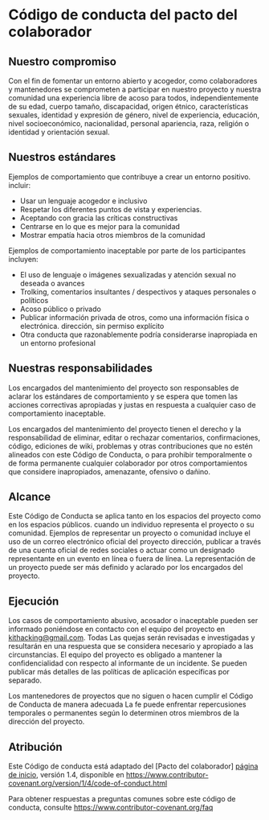 # Código de conducta del pacto del colaborador

## Nuestro compromiso

Con el fin de fomentar un entorno abierto y acogedor, como
colaboradores y mantenedores se comprometen a participar en nuestro proyecto y
nuestra comunidad una experiencia libre de acoso para todos, independientemente de su edad, cuerpo
tamaño, discapacidad, origen étnico, características sexuales, identidad y expresión de género,
nivel de experiencia, educación, nivel socioeconómico, nacionalidad, personal
apariencia, raza, religión o identidad y orientación sexual.

## Nuestros estándares

Ejemplos de comportamiento que contribuye a crear un entorno positivo.
incluir:

* Usar un lenguaje acogedor e inclusivo
* Respetar los diferentes puntos de vista y experiencias.
* Aceptando con gracia las críticas constructivas
* Centrarse en lo que es mejor para la comunidad
* Mostrar empatía hacia otros miembros de la comunidad

Ejemplos de comportamiento inaceptable por parte de los participantes incluyen:

* El uso de lenguaje o imágenes sexualizadas y atención sexual no deseada o
 avances
* Trolking, comentarios insultantes / despectivos y ataques personales o políticos
* Acoso público o privado
* Publicar información privada de otros, como una información física o electrónica.
 dirección, sin permiso explícito
* Otra conducta que razonablemente podría considerarse inapropiada en un
 entorno profesional

## Nuestras responsabilidades

Los encargados del mantenimiento del proyecto son responsables de aclarar los estándares de
comportamiento y se espera que tomen las acciones correctivas apropiadas y justas en
respuesta a cualquier caso de comportamiento inaceptable.

Los encargados del mantenimiento del proyecto tienen el derecho y la responsabilidad de eliminar, editar o
rechazar comentarios, confirmaciones, código, ediciones de wiki, problemas y otras contribuciones
que no estén alineados con este Código de Conducta, o para prohibir temporalmente o
de forma permanente cualquier colaborador por otros comportamientos que considere inapropiados,
amenazante, ofensivo o dañino.

## Alcance

Este Código de Conducta se aplica tanto en los espacios del proyecto como en los espacios públicos.
cuando un individuo representa el proyecto o su comunidad. Ejemplos de
representar un proyecto o comunidad incluye el uso de un correo electrónico oficial del proyecto
dirección, publicar a través de una cuenta oficial de redes sociales o actuar como un designado
representante en un evento en línea o fuera de línea. La representación de un proyecto puede ser
más definido y aclarado por los encargados del proyecto.

## Ejecución

Los casos de comportamiento abusivo, acosador o inaceptable pueden ser
informado poniéndose en contacto con el equipo del proyecto en kithacking@gmail.com. Todas
Las quejas serán revisadas e investigadas y resultarán en una respuesta que
se considera necesario y apropiado a las circunstancias. El equipo del proyecto es
obligado a mantener la confidencialidad con respecto al informante de un incidente.
Se pueden publicar más detalles de las políticas de aplicación específicas por separado.

Los mantenedores de proyectos que no siguen o hacen cumplir el Código de Conducta de manera adecuada
La fe puede enfrentar repercusiones temporales o permanentes según lo determinen otros
miembros de la dirección del proyecto.

## Atribución

Este Código de conducta está adaptado del [Pacto del colaborador] [página de inicio], versión 1.4,
disponible en https://www.contributor-covenant.org/version/1/4/code-of-conduct.html

[página de inicio]: https://www.contributor-covenant.org

Para obtener respuestas a preguntas comunes sobre este código de conducta, consulte
https://www.contributor-covenant.org/faq
